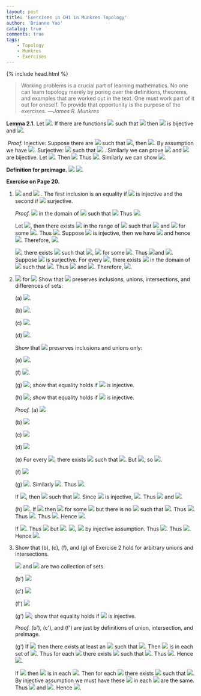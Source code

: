 ```yaml
---
layout: post
title: 'Exercises in CH1 in Munkres Topology'
author: 'Brianne Yao'
catalog: true
comments: true
tags:
    - Topology
    - Munkres
    - Exercises
---  
```

  
{% include head.html %}
  
> Working problems is a crucial part of learning mathematics. No one can learn topology merely by poring over the definitions, theorems, and examples that are worked out in the text. One must work part of it out for oneself. To provide that opportunity is the purpose of the exercises.
—*James R. Munkres*
  
**Lemma 2.1.** Let <img src="https://latex.codecogs.com/gif.latex?f:A&#x5C;rightarrow%20B"/>. If there are functions <img src="https://latex.codecogs.com/gif.latex?g:%20B&#x5C;rightarrow%20A,%20h:%20B&#x5C;rightarrow%20A"/>  such that <img src="https://latex.codecogs.com/gif.latex?g(f(a))=a,%20&#x5C;forall%20a%20&#x5C;in%20A,%20f(h(b))=b,%20&#x5C;forall%20b%20&#x5C;in%20B,"/>  then <img src="https://latex.codecogs.com/gif.latex?f"/> is bijective and <img src="https://latex.codecogs.com/gif.latex?g=h=f^{-1}"/>. 
  
​	*Proof.*  Injective: Suppose there are <img src="https://latex.codecogs.com/gif.latex?a_1,a_2%20&#x5C;in%20A"/> such that <img src="https://latex.codecogs.com/gif.latex?f(a_1)=f(a_2)"/>, then <img src="https://latex.codecogs.com/gif.latex?f(a_1),f(a_2)&#x5C;in%20B"/>. By assumption we have <img src="https://latex.codecogs.com/gif.latex?g(f(a_{1}))%20=%20g(f(a_{2}))%20=%20a_1%20=%20a_2"/>.   Surjective: <img src="https://latex.codecogs.com/gif.latex?&#x5C;forall%20b%20&#x5C;in%20B%20&#x5C;;%20&#x5C;exists%20h(b)&#x5C;in%20A"/> such that  <img src="https://latex.codecogs.com/gif.latex?f(h(b))=b"/> . Similarly we can prove <img src="https://latex.codecogs.com/gif.latex?g"/> and <img src="https://latex.codecogs.com/gif.latex?h"/> are bijective. Let <img src="https://latex.codecogs.com/gif.latex?f(a)=b"/>. Then <img src="https://latex.codecogs.com/gif.latex?g(b)=a,&#x5C;forall%20b."/> Thus <img src="https://latex.codecogs.com/gif.latex?g=f^{-1}"/>. Similarly we can show <img src="https://latex.codecogs.com/gif.latex?f=g^{-1}"/>. 
  
**Definition for preimage.** <img src="https://latex.codecogs.com/gif.latex?B_{0}%20&#x5C;subset%20B."/> <img src="https://latex.codecogs.com/gif.latex?f^{-1}(B_0)%20=%20&#x5C;{a%20|%20f(a)%20&#x5C;in%20B_0%20&#x5C;}"/>.
  
**Exercise on Page 20.** 
  
1. <img src="https://latex.codecogs.com/gif.latex?A_0%20&#x5C;subset%20f^{-1}(f(A_0))"/> and <img src="https://latex.codecogs.com/gif.latex?f(f^{-1}(B_0))&#x5C;subset%20B_0"/> . The first inclusion is an equality if <img src="https://latex.codecogs.com/gif.latex?f"/>  is injective and the second if <img src="https://latex.codecogs.com/gif.latex?f"/>  surjective.
  
    *Proof.*  <img src="https://latex.codecogs.com/gif.latex?&#x5C;forall%20a_0&#x5C;in%20A_0,%20&#x5C;exists%20f(a_0)"/>  in the domain of <img src="https://latex.codecogs.com/gif.latex?f^{-1}"/> such that <img src="https://latex.codecogs.com/gif.latex?f^{-1}(f(a_0))=a_0."/> Thus <img src="https://latex.codecogs.com/gif.latex?A_0%20&#x5C;subset%20f^{-1}(f(A_0))"/>.  
  
    Let <img src="https://latex.codecogs.com/gif.latex?a&#x27;%20&#x5C;in%20f^{-1}(f(A_0))"/>, then there exists <img src="https://latex.codecogs.com/gif.latex?b&#x27;"/> in the range of <img src="https://latex.codecogs.com/gif.latex?f"/> such that <img src="https://latex.codecogs.com/gif.latex?f^{-1}(b&#x27;)=a&#x27;"/> and <img src="https://latex.codecogs.com/gif.latex?b&#x27;=f(a)"/> for some <img src="https://latex.codecogs.com/gif.latex?a%20&#x5C;in%20A_0"/>. Thus <img src="https://latex.codecogs.com/gif.latex?b&#x27;=f(a&#x27;)=f(a)"/>. Suppose <img src="https://latex.codecogs.com/gif.latex?f"/> is injective, then we have <img src="https://latex.codecogs.com/gif.latex?a=a&#x27;"/> and hence <img src="https://latex.codecogs.com/gif.latex?a&#x27;%20&#x5C;in%20A_0"/>. Therefore,  <img src="https://latex.codecogs.com/gif.latex?f^{-1}(f(A_0))%20&#x5C;subset%20A_0"/>. 
  
    <img src="https://latex.codecogs.com/gif.latex?&#x5C;forall%20b%20&#x5C;in%20f(f^{-1}(B_0))"/>, there exists <img src="https://latex.codecogs.com/gif.latex?a&#x5C;in%20f^{-1}(B_0)"/> such that <img src="https://latex.codecogs.com/gif.latex?f(a)=b"/>, <img src="https://latex.codecogs.com/gif.latex?f^{-1}(b_0)=a"/> for some <img src="https://latex.codecogs.com/gif.latex?b_0&#x5C;in%20B_0"/>. Thus <img src="https://latex.codecogs.com/gif.latex?f(a)=b_0"/>and  <img src="https://latex.codecogs.com/gif.latex?b=f(a)=b_0&#x5C;in%20B_0"/>. Suppose <img src="https://latex.codecogs.com/gif.latex?f"/>  is surjective. For every <img src="https://latex.codecogs.com/gif.latex?b_0%20&#x5C;in%20B_0"/>, there exists <img src="https://latex.codecogs.com/gif.latex?a_0"/>  in the domain of <img src="https://latex.codecogs.com/gif.latex?f"/> such that <img src="https://latex.codecogs.com/gif.latex?f(a_0)=b_0"/>. Thus <img src="https://latex.codecogs.com/gif.latex?a_0%20&#x5C;in%20f^{-1}(b_0)&#x5C;subset%20f^{-1}(B_0)"/> and <img src="https://latex.codecogs.com/gif.latex?b_0%20=f(a_0)%20%20&#x5C;subset%20f(f^{-1}(B_0))"/>. Therefore, <img src="https://latex.codecogs.com/gif.latex?B_0%20&#x5C;subset%20f(f^{-1}(B_0))"/>.    
  
2.  <img src="https://latex.codecogs.com/gif.latex?f:%20A&#x5C;rightarrow%20B,%20A_i%20&#x5C;subset%20A,%20B_i%20&#x5C;subset%20B"/>  for   <img src="https://latex.codecogs.com/gif.latex?i=0,1."/> Show that <img src="https://latex.codecogs.com/gif.latex?f^{-1}"/> preserves inclusions, unions, intersections, and differences of sets:
  
    (a) <img src="https://latex.codecogs.com/gif.latex?B_0%20&#x5C;subset%20B_1%20&#x5C;Rightarrow%20f^{-1}(B_0)&#x5C;subset%20f^{-1}(B_1)"/>.
  
    (b) <img src="https://latex.codecogs.com/gif.latex?f^{-1}(B_0&#x5C;cup%20B_1)=f^{-1}(B_0)&#x5C;cup%20f^{-1}(B_1)"/>. 
  
    (c) <img src="https://latex.codecogs.com/gif.latex?f^{-1}(B_0&#x5C;cap%20B_1)=f^{-1}(B_0)&#x5C;cap%20f^{-1}(B_1)"/>.
  
    (d) <img src="https://latex.codecogs.com/gif.latex?f^{-1}(B_0-%20B_1)=f^{-1}(B_0)-f^{-1}(B_1)"/>.
  
    Show that <img src="https://latex.codecogs.com/gif.latex?f"/>  preserves inclusions and unions only:
  
    (e) <img src="https://latex.codecogs.com/gif.latex?A_0%20&#x5C;subset%20A_1%20&#x5C;Rightarrow%20f(A_0)&#x5C;subset%20f(A_1)"/>.
  
    (f) <img src="https://latex.codecogs.com/gif.latex?f(A_0&#x5C;cup%20A_1)=f(A_0)&#x5C;cup%20f(A_1)"/>. 
  
    (g)  <img src="https://latex.codecogs.com/gif.latex?f(A_0&#x5C;cap%20A_1)%20&#x5C;subset%20f(A_0)&#x5C;cap%20f(A_1)"/>; show that equality holds if <img src="https://latex.codecogs.com/gif.latex?f"/>  is injective. 
  
    (h)  <img src="https://latex.codecogs.com/gif.latex?f(A_0-%20A_1)%20&#x5C;supset%20f(A_0)-%20f(A_1)"/>; show that equality holds if <img src="https://latex.codecogs.com/gif.latex?f"/>  is injective. 
  
    *Proof.*  (a) <img src="https://latex.codecogs.com/gif.latex?f^{-1}(B_0)%20=%20&#x5C;{a|%20f(a)%20&#x5C;in%20B_0%20&#x5C;}&#x5C;subset%20&#x5C;{a|f(a)&#x5C;in%20B_{1}&#x5C;}%20=%20f^{-1}(B_1)."/>
  
    (b) <img src="https://latex.codecogs.com/gif.latex?f^{-1}(B_0&#x5C;cup%20B_1)=%20&#x5C;{a|%20f(a)%20&#x5C;in%20B_0%20&#x5C;cup%20B_1&#x5C;}%20=%20&#x5C;{a|%20f(a)%20&#x5C;in%20B_0&#x5C;}%20&#x5C;cup%20&#x5C;{a|%20f(a)%20&#x5C;in%20B_1&#x5C;}%20=f^{-1}(B_0)&#x5C;cup%20f^{-1}(B_1)"/>
  
    (c) <img src="https://latex.codecogs.com/gif.latex?f^{-1}(B_0&#x5C;cap%20B_1)=%20&#x5C;{a|%20f(a)%20&#x5C;in%20B_0%20&#x5C;cap%20B_1&#x5C;}%20=%20&#x5C;{a|%20f(a)%20&#x5C;in%20B_0&#x5C;}%20&#x5C;cap%20&#x5C;{a|%20f(a)%20&#x5C;in%20B_1&#x5C;}%20=f^{-1}(B_0)&#x5C;cap%20f^{-1}(B_1)"/>
  
    (d) <img src="https://latex.codecogs.com/gif.latex?f^{-1}(B_0-%20B_1)=%20&#x5C;{a|%20f(a)%20&#x5C;in%20B_0%20-%20B_1&#x5C;}%20=%20&#x5C;{a|%20f(a)%20&#x5C;in%20B_0&#x5C;}%20-%20&#x5C;{a|%20f(a)%20&#x5C;in%20B_1&#x5C;}%20=f^{-1}(B_0)-%20f^{-1}(B_1)"/>
  
    (e) For every <img src="https://latex.codecogs.com/gif.latex?b_0%20&#x5C;in%20f(A_0)"/>, there exists <img src="https://latex.codecogs.com/gif.latex?a_0&#x5C;in%20A_0&#x5C;subset%20A_1"/> such that <img src="https://latex.codecogs.com/gif.latex?f(a_0)=b_0"/>. But <img src="https://latex.codecogs.com/gif.latex?a_0%20&#x5C;in%20A_1"/>, so <img src="https://latex.codecogs.com/gif.latex?b_0&#x5C;in%20f(A_1)"/>. 
  
    (f)  <img src="https://latex.codecogs.com/gif.latex?f(A_0&#x5C;cup%20A_1)=&#x5C;{b|%20b=f(a)%20,%20&#x5C;exists%20a%20&#x5C;in%20A_0%20&#x5C;cup%20A_1&#x5C;}=&#x5C;{b|%20b=f(a)%20,%20&#x5C;exists%20a%20&#x5C;in%20A_0&#x5C;}%20&#x5C;cup%20&#x5C;{b|%20b=f(a)%20,%20&#x5C;exists%20a%20&#x5C;in%20A_1&#x5C;}=f(A_0)&#x5C;cup%20f(A_1)"/>
  
    (g) <img src="https://latex.codecogs.com/gif.latex?f(A_0&#x5C;cap%20A_1)%20=&#x5C;{b|%20b=f(a)%20,%20&#x5C;exists%20a%20&#x5C;in%20A_0%20&#x5C;cap%20A_1&#x5C;}&#x5C;subset%20&#x5C;{b|%20b=f(a)%20,%20&#x5C;exists%20a%20&#x5C;in%20A_0&#x5C;}%20=%20f(A_0)"/>. Similarly <img src="https://latex.codecogs.com/gif.latex?f(A_0&#x5C;cap%20A_1)%20&#x5C;subset%20%20f(A_1)"/>. Thus <img src="https://latex.codecogs.com/gif.latex?f(A_0&#x5C;cap%20A_1)%20&#x5C;subset%20f(A_0)&#x5C;cap%20f(A_1)"/>. 
  
    If <img src="https://latex.codecogs.com/gif.latex?b&#x5C;in%20f(A_0)&#x5C;cap%20f(A_1)"/>, then <img src="https://latex.codecogs.com/gif.latex?&#x5C;exists%20a_0&#x5C;in%20A_0,%20a_1%20&#x5C;in%20A_1"/> such that <img src="https://latex.codecogs.com/gif.latex?f(a_0)=f(a_1)=b"/>. Since <img src="https://latex.codecogs.com/gif.latex?f"/> is injective, <img src="https://latex.codecogs.com/gif.latex?a_0=a_1"/>. Thus <img src="https://latex.codecogs.com/gif.latex?a_0=a_1=a&#x5C;in%20A_0&#x5C;cap%20A_1"/> and <img src="https://latex.codecogs.com/gif.latex?b=f(a)&#x5C;in%20f(A_0&#x5C;cap%20A_1)"/>. 
  
    (h) <img src="https://latex.codecogs.com/gif.latex?f(A_0)-%20f(A_1)%20=%20&#x5C;{b|%20b=f(a)%20,%20&#x5C;exists%20a%20&#x5C;in%20A_0&#x5C;}%20-%20&#x5C;{b|%20b=f(a)%20,%20&#x5C;exists%20a%20&#x5C;in%20A_1&#x5C;}"/>. If <img src="https://latex.codecogs.com/gif.latex?b&#x5C;in%20f(A_0)-%20f(A_1)"/> then <img src="https://latex.codecogs.com/gif.latex?b=f(a_0)"/> for some <img src="https://latex.codecogs.com/gif.latex?a_0%20&#x5C;in%20A_0"/> but there is no <img src="https://latex.codecogs.com/gif.latex?a_1&#x5C;in%20A_1"/> such that <img src="https://latex.codecogs.com/gif.latex?f(a_1)=b"/>. Thus <img src="https://latex.codecogs.com/gif.latex?a_0&#x5C;notin%20A_1"/>. Thus <img src="https://latex.codecogs.com/gif.latex?a_0&#x5C;in%20A_0-A_1"/>. Thus  <img src="https://latex.codecogs.com/gif.latex?b&#x5C;in%20f(A_0-%20A_1)%20=%20&#x5C;{b|%20b=f(a)%20,%20&#x5C;exists%20a%20&#x5C;in%20A_0-A_1&#x5C;}"/>. Hence <img src="https://latex.codecogs.com/gif.latex?f(A_0-%20A_1)%20&#x5C;supset%20f(A_0)-%20f(A_1)"/>.
  
    If <img src="https://latex.codecogs.com/gif.latex?b&#x5C;in%20f(A_0-%20A_1)%20=%20&#x5C;{b|%20b=f(a)%20,%20&#x5C;exists%20a%20&#x5C;in%20A_0-A_1&#x5C;}"/>. Thus <img src="https://latex.codecogs.com/gif.latex?a&#x5C;in%20A_0"/> but <img src="https://latex.codecogs.com/gif.latex?a%20%20&#x5C;notin%20A_1"/>.  <img src="https://latex.codecogs.com/gif.latex?&#x5C;forall%20a_1&#x5C;in%20A_1"/>, <img src="https://latex.codecogs.com/gif.latex?f(a_1)&#x5C;ne%20f(a)=b"/> by injective assumption. Thus <img src="https://latex.codecogs.com/gif.latex?b&#x5C;notin%20f(A_1)"/>.  Thus <img src="https://latex.codecogs.com/gif.latex?b&#x5C;in%20f(A_0)-f(A_1)"/>. Hence <img src="https://latex.codecogs.com/gif.latex?f(A_0-%20A_1)%20&#x5C;subset%20f(A_0)-%20f(A_1)"/>.
  
  
3. Show that (b), (c), (f), and (g) of Exercise 2 hold for arbitrary unions and intersections. 
  
    <img src="https://latex.codecogs.com/gif.latex?&#x5C;mathcal{A}"/>  and <img src="https://latex.codecogs.com/gif.latex?&#x5C;mathcal{B}"/> are two collection of sets. 
  
    (b') <img src="https://latex.codecogs.com/gif.latex?f^{-1}(&#x5C;cup_{B&#x5C;in%20&#x5C;mathcal{B}}%20%20B)=&#x5C;cup_{B&#x5C;in%20&#x5C;mathcal{B}}%20f^{-1}(B)"/>
  
    (c') <img src="https://latex.codecogs.com/gif.latex?f^{-1}(&#x5C;cap_{B&#x5C;in%20&#x5C;mathcal{B}}%20B)=&#x5C;cap_{B&#x5C;in%20&#x5C;mathcal{B}}%20f^{-1}(B)"/>
  
    (f') <img src="https://latex.codecogs.com/gif.latex?f(&#x5C;cup_{A&#x5C;in%20&#x5C;mathcal{A}}%20%20A)=&#x5C;cup_{A&#x5C;in%20&#x5C;mathcal{A}}%20f(A)"/>
  
    (g')  <img src="https://latex.codecogs.com/gif.latex?f(&#x5C;cap_{A&#x5C;in%20&#x5C;mathcal{A}}%20%20A)%20&#x5C;subset%20&#x5C;cap_{A&#x5C;in%20&#x5C;mathcal{A}}%20f(A)"/>; show that equality holds if <img src="https://latex.codecogs.com/gif.latex?f"/>  is injective. 
  
    *Proof.*  (b'), (c'), and (f')  are just by definitions of union, intersection, and preimage. 
  
    (g') If <img src="https://latex.codecogs.com/gif.latex?b&#x5C;in%20f(&#x5C;cap_{A&#x5C;in%20&#x5C;mathcal{A}}%20A)"/>  then there exists at least an <img src="https://latex.codecogs.com/gif.latex?a&#x5C;in%20&#x5C;cap_{A&#x5C;in%20&#x5C;mathcal{A}}%20A"/> such that <img src="https://latex.codecogs.com/gif.latex?f(a)=b"/>. Then <img src="https://latex.codecogs.com/gif.latex?a"/>  is in each set of <img src="https://latex.codecogs.com/gif.latex?A&#x5C;in%20&#x5C;mathcal{A}"/>. Thus for each <img src="https://latex.codecogs.com/gif.latex?A&#x5C;in%20&#x5C;mathcal{A}"/> there exists <img src="https://latex.codecogs.com/gif.latex?a&#x5C;in%20A"/> such that <img src="https://latex.codecogs.com/gif.latex?b=f(a)&#x5C;in%20f(A)"/>. Thus <img src="https://latex.codecogs.com/gif.latex?b&#x5C;in%20&#x5C;cap_{A&#x5C;in%20&#x5C;mathcal{A}}%20f(A)"/>. Hence <img src="https://latex.codecogs.com/gif.latex?f(&#x5C;cap_{A&#x5C;in%20&#x5C;mathcal{A}}%20%20A)%20&#x5C;subset%20&#x5C;cap_{A&#x5C;in%20&#x5C;mathcal{A}}%20f(A)"/>. 
  
    If <img src="https://latex.codecogs.com/gif.latex?b&#x5C;in%20&#x5C;cap_{A&#x5C;in%20&#x5C;mathcal{A}}%20f(A)"/> then <img src="https://latex.codecogs.com/gif.latex?b"/> is in each <img src="https://latex.codecogs.com/gif.latex?f(A),%20&#x5C;forall%20A&#x5C;in%20&#x5C;mathcal{A}"/>. Then for each <img src="https://latex.codecogs.com/gif.latex?A%20&#x5C;in%20&#x5C;mathcal{A}"/> there exists <img src="https://latex.codecogs.com/gif.latex?a&#x5C;in%20A"/>  such that <img src="https://latex.codecogs.com/gif.latex?f(a)=b"/>. By injective assumption we must have these <img src="https://latex.codecogs.com/gif.latex?a"/>  in each <img src="https://latex.codecogs.com/gif.latex?A"/> are the same. Thus <img src="https://latex.codecogs.com/gif.latex?a&#x5C;in%20&#x5C;cap_{A&#x5C;in%20&#x5C;mathcal{A}}%20A"/> and <img src="https://latex.codecogs.com/gif.latex?b=f(a)&#x5C;in%20f(&#x5C;cap_{A&#x5C;in%20&#x5C;mathcal{A}}%20%20A)"/>. Hence  <img src="https://latex.codecogs.com/gif.latex?f(&#x5C;cap_{A&#x5C;in%20&#x5C;mathcal{A}}%20%20A)%20&#x5C;supset%20&#x5C;cap_{A&#x5C;in%20&#x5C;mathcal{A}}%20f(A)"/>. 
  